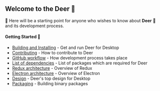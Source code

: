 ## Welcome to the Deer 🦌

🌟 Here will be a starting point for anyone who wishes to know about **Deer** 🦌 and its development process.


#### Getting Started 🎉
+ [Building and Installing](./Building-and-Installing.md) - Get and run Deer for Desktop
+ [Contributing](./CONTRIBUTING.md) - How to contribute to Deer
+ [GitHub workflow](./GitHub-workflow.md) - How development process takes place
+ [List of dependencies](./List-of-dependencies.md) - List of packages which are required for Deer
+ [Redux architecture](./Redux-architecture.md) - Overview of Redux
+ [Electron architecture](./Electron-architecture.md) - Overview of Electron
+ [Design](./Design.md) - Deer's top design for Desktop
+ [Packaging](./Packaging.md) - Building binary packages
